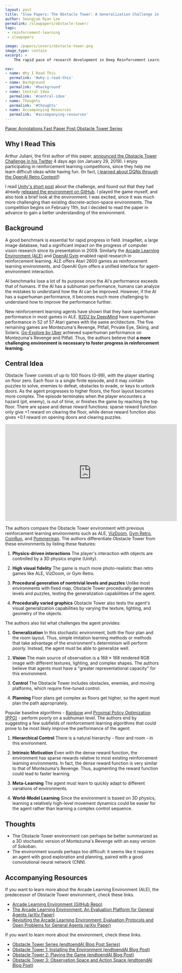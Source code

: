 ```yaml
---
layout: post
title: "Slow Papers: The Obstacle Tower: A Generalization Challenge in Vision, Control, and Planning (Juliani et al., 2019)"
author: Seungjae Ryan Lee
permalink: /slowpapers/obstacle-tower/
tags:
 - reinforcement-learning
 - slowpapers

image: /papers/covers/obstacle-tower.png
image_type: contain
excerpt: >
    The rapid pace of research development in Deep Reinforcement Learning has been driven by the presence of fast and challenging simulation environments. These environments often take the form of video games, such as the Atari games provided in the Arcade Learning Environment (ALE). In the past year, however, significant progress has been made in achieving superhuman performance on even the most difficult and heavily studied game in the ALE: Montezumas Revenge. We propose a new benchmark environment, Obstacle Tower: a high visual fidelity, 3D, 3rd person, procedurally generated environment. An agent in the Obstacle Tower must learn to solve both low level control and high-level planning problems in tandem learning from pixels and a sparse reward signal in order to make it as high as possible up the tower. In this paper we outline the environment and provide a set of initial baseline results using current state of the art Deep RL methods as well as human players. In all cases these algorithms fail to produce agents capable of performing anywhere near human level on a set of evaluations designed to test both memorization and generalization ability. As such, we believe that the Obstacle Tower has the potential to serve as a helpful Deep RL benchmark now and into the future.

nav:
- name: Why I Read This
  permalink: '#why-i-read-this'
- name: Background
  permalink: '#background'
- name: Central Idea
  permalink: '#central-idea'
- name: Thoughts
  permalink: '#thoughts'
- name: Accompanying Resources
  permalink: '#accompanying-resources'
---
```


<a class="mdl-button mdl-js-button mdl-button--raised mdl-js-ripple-effect mdl-button--colored" href="/papers/obstacle-tower.pdf">
Paper
</a>
<a class="mdl-button mdl-js-button mdl-button--raised mdl-js-ripple-effect mdl-button--colored" href="/annotations/obstacle-tower.pdf">
Annotations
</a>
<a class="mdl-button mdl-js-button mdl-button--raised mdl-js-ripple-effect mdl-button--colored" href="/fastpapers/obstacle-tower">
Fast Paper Post
</a>
<a class="mdl-button mdl-js-button mdl-button--raised mdl-js-ripple-effect mdl-button--colored" href="/tags/obstacle-tower">
Obstacle Tower Series
</a>

## Why I Read This

Arthur Juliani, the first author of this paper, [announced the Obstacle Tower Challenge in his Twitter](https://twitter.com/awjuliani/status/1089948637914746881) 4 days ago (on January 29, 2019). I enjoy participating in reinforcement learning competitions, since they help me learn difficult ideas while having fun. (In fact, [I learned about DQNs through the OpenAI Retro Contest!](https://www.endtoend.ai/blog/i-learned-dqns-with-openai-competition/))

I read [Unity's short post](https://blogs.unity3d.com/2019/01/28/obstacle-tower-challenge-test-the-limits-of-intelligence-systems/) about the challenge, and found out that they had already [released the environment on GitHub](https://github.com/Unity-Technologies/obstacle-tower-env). I played the game myself, and also took a brief look at the environment. I was excited, since it was much more challenging than existing discrete-action-space environments. The competition begins on February 11th, but I decided to read the paper in advance to gain a better understanding of the environment.

## Background

A good benchmark is essential for rapid progress in field. ImageNet, a large image database, had a significant impact on the progress of computer vision research since its presentation in 2009. Similarly the [Arcade Learning Environment (ALE)](https://github.com/mgbellemare/Arcade-Learning-Environment) and [OpenAI Gym](https://gym.openai.com/) enabled rapid research in reinforcement learning. ALE offers Atari 2600 games as reinforcement learning environments, and OpenAI Gym offers a unified interface for agent-environment interaction.

AI benchmarks lose a lot of its purpose once the AI's performance exceeds that of humans. If the AI has a subhuman performance, humans can analyze the mistakes to understand how the AI can be improved. However, if the AI has a superhuman performance, it becomes much more challenging to understand how to improve the performance further.

New reinforcement learning agents have shown that they have superhuman performance in most games in ALE. [R2D2 by DeepMind](https://openreview.net/pdf?id=r1lyTjAqYX) have superhuman performance in 52 of 57 Atari games with the same architecture. The five remaining games are Montezuma's Revenge, Pitfall, Private Eye, Skiing, and Solaris. [Go-Explore by Uber](https://arxiv.org/abs/1901.10995) achieved superhuman performance on Montezuma's Revenge and Pitfall. Thus, the authors believe that **a more challenging environment is necessary to foster progress in reinforcement learning.**

## Central Idea

Obstacle Tower conists of up to 100 floors (0-99), with the player starting on floor zero. Each floor is a single finite episode, and it may contain puzzles to solve, enemies to defeat, obstacles to evade, or keys to unlock doors. As the agent progresses to higher floors, the floor layout becomes more complex. The episode terminates when the player encounters a hazard (pit, enemy), is out of time, or finishes the game by reaching the top floor. There are spase and dense reward functions: sparse reward function only give +1 reward on clearing the floor, while dense reward function also gives +0.1 reward on opening doors and clearing puzzles.

<div class="youtube-responsive" style="margin-bottom: 1em;">
    <iframe width="560" height="315" src="https://www.youtube.com/embed/qO4OBXFhMEo?start=37" frameborder="0" allow="accelerometer; autoplay; encrypted-media; gyroscope; picture-in-picture" allowfullscreen></iframe>
</div>

The authors compare the Obstacle Tower environment with previous reinforcement learning environments such as ALE, [VizDoom](http://vizdoom.cs.put.edu.pl/), [Gym Retro](https://blog.openai.com/gym-retro/), [CoinRun](https://blog.openai.com/quantifying-generalization-in-reinforcement-learning/), and [Pommerman](https://www.pommerman.com/). The authors differentiate Obstacle Tower from these environments by listing these features:

1. **Physics-driven interactions** The player's interaction with objects are controlled by a 3D  physics engine (Unity).

2. **High visual fidelity** The game is much more photo-realistic than retro games like ALE, VizDoom, or Gym Retro.

3. **Procedural generation of nontrivial levels and puzzles** Unlike most environments with fixed map, Obstacle Tower procedurally generates levels and puzzles, testing the generalization capabiilities of the agent.

4. **Procedurally varied graphics** Obstacle Tower also tests the agent's visual generalization capabilities by varying the texture, lighting, and geometry of the objects.

The authors also list what challenges the agent provides:

1. **Generalization** In this stochastic environment, both the floor plan and the room layout. Thus, simple imitation learning methods or methods that take advantage of the environment's determinism will perform poorly. Instead, the agent must be able to generalize well.

2. **Vision** The main source of observation is a $168 \times 168$ rendered RGB image with different textures, lighting, and complex shapes. The authors believe that agents must have a "greater representational capacity" for this environment.

3. **Control** The Obstacle Tower includes obstacles, enemies, and moving platforms, which require fine-tuned control.

4. **Planning** Floor plans get complex as floors get higher, so the agent must plan the path appropriately.

Popular baseline algorithms - [Rainbow](https://arxiv.org/abs/1710.02298) and [Proximal Policy Optimization (PPO)](https://arxiv.org/abs/1707.06347) - perform poorly on a subhuman level. The authors end by suggesting a few subfields of reinforcement learning algorithms that could prove to be most likely improve the performance of the agent:

1. **Hierarchical Control** There is a natural hierarchy - floor and room - in this environment.

2. **Intrinsic Motivation** Even with the dense reward function, the environment has sparse rewards relative to most existing reinforcement learning environments. In fact, the dense reward function is very similar to that of Montezuma's Revenge. Thus, augmenting the reward function could lead to faster learning.

3. **Meta-Learning** The agent must learn to quickly adapt to different variations of environments.

4. **World-Model Learning** Since the environment is based on 3D physics, learning a relatively high-level movement dynamics could be easier for the agent rather than learning a complex control sequence.

## Thoughts

- The Obstacle Tower environment can perhaps be better summarized as a 3D stochastic version of Montezuma's Revenge with an easy version of Sokoban.
- The environment sounds perhaps too difficult: it seems like it requires an agent with good exploration and planning, paired with a good convolutional neural network (CNN).

## Accompanying Resources

If you want to learn more about the Arcade Learning Environment (ALE), the predecessor of Obstacle Tower environment, check these links.

- [Arcade Learning Environment (GitHub Repo)](https://github.com/mgbellemare/Arcade-Learning-Environment)
- [The Arcade Learning Environment: An Evaluation Platform for General Agents (arXiv Paper)](https://arxiv.org/abs/1207.4708)
- [Revisiting the Arcade Learning Environment: Evaluation Protocols and Open Problems for General Agents (arXiv Paper)](https://arxiv.org/abs/1709.06009)

If you want to learn more about the environment, check these links.

- [Obstacle Tower Series (endtoendAI Blog Post Series)](/obstacle-tower)
- [Obstacle Tower 1: Installing the Environment (endtoendAI Blog Post)](/obstacle-tower/1)
- [Obstacle Tower 2: Playing the Game (endtoendAI Blog Post)](/obstacle-tower/2)
- [Obstacle Tower 3: Observation Space and Action Space (endtoendAI Blog Post)](/obstacle-tower/3)
